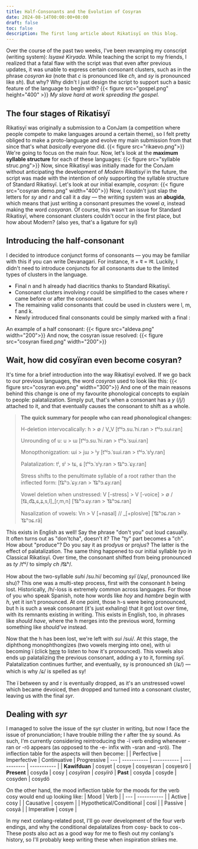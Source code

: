 ```yaml
---
title: Half-Consonants and the Evolution of Cosyran
date: 2024-08-14T00:00:00+08:00
draft: false
toc: false
description: The first long article about Rikatisyï on this blog.
---
```

Over the course of the past two weeks, I've been revamping my conscript (writing system): *Isyaxé Kiryada*. While teaching the script to my friends, I realized that a fatal flaw with the script was that even after previous updates, it was unable to express certain consonant clusters, such as in the phrase *cosyran ka* (note that *c* is pronounced like *ch*, and *sy* is pronounced like *sh*). But why?
Why didn't I just design the script to support such a basic feature of the language to begin with?
{{< figure src="gospel.png" height="400" >}}
*My slave hard at work spreading the gospel.*

## The four stages of Rikatisyï
Rikatisyï was originally a submission to a ConJam (a competition where people compete to make languages around a certain theme), so I felt pretty obliged to make a proto-language and evolve my main submission from that since that's what *basically* everyone did.
{{< figure src="rikaevo.png">}}
We're going to focus on the main four. Now, let's look at the **maximum syllable structure** for each of these languages:
{{< figure src="syllable struc.png">}}
Now, since Rikatisyï was initially made for the ConJam without 
anticipating the development of *Modern Rikatisyï* in the future, the script was made with the intention of only supporting the syllable structure of Standard Rikatisyï. Let's look at our initial example, *cosyran*:
{{< figure src="cosyran demo.png" width="400">}}
Now, I couldn't just slap the letters for *sy* and *r* and call it a day — the writing system was an **abugida**, which means that just writing a consonant presumes the vowel *a*, instead making the word *cosyaran*. Of course, this wasn't an issue for Standard Rikatisyï, where consonant clusters couldn't occur in the first place, but how about Modern? (also yes, that's a ligature for syï)

## Introducing the half-consonant
I decided to introduce conjunct forms of consonants — you may be familiar with this if you can write Devanagari. For instance, त + व = त्व. Luckily, I didn't need to introduce conjuncts for all consonants due to the limited types of clusters in the language.
- Final n and h already had diacritics thanks to Standard Rikatisyï.
- Consonant clusters involving *r* could be simplified to the cases where r came before or after the consonant.
- The remaining valid consonants that could be used in clusters were l, m, f and k.
- Newly introduced final consonants could be simply marked with a final :

An example of a half consonant:
{{< figure src="aldeva.png" width="200">}}
And now, the cosyran issue resolved:
{{< figure src="cosyran fixed.png" width="200">}}
## Wait, how did cosyïran even become cosyran?
It's time for a brief introduction into the way Rikatisyï evolved. If we go back to our previous languages, the word *cosyran* used to look like this:
{{< figure src="cosyran evo.png" width="300">}}
And one of the main reasons behind this change is one of my favourite phonological concepts to explain to people: palatalization. Simply put, that's when a consonant has a *y* (/j/) attached to it, and that eventually causes the consonant to shift as a whole.

> **The quick summary for people who can read phonological changes:**
>
> H-deletion intervocalically: h > ∅ / V_V [tʰʲɔ.su.ˈhi.ran > tʰʲɔ.sui.ran]
>
> Unrounding of u: u > ɯ [tʰʲɔ.su.ˈhi.ran > tʰʲɔ.ˈsɯi.ran]
>
> Monopthonigzation: ɯi > jɯ > ʲy [tʰʲɔ.ˈsɯi.ran > tʰʲɔ.ˈsʲy.ran]
>
> Palatalization: tʲ, sʲ > tɕ, ɕ [tʰʲɔ.ˈsʲy.ran > t͡ɕʰɔ.ˈɕy.ran]
>
> Stress shifts to the penultimate syllable of a root rather than the inflected form: [t͡ɕʰɔ.ˈɕy.ran > ˈt͡ɕʰɔ.ɕy.ran]
>
> Vowel deletion when unstressed: V [-stress] > V [-voice] > ∅ / [t͡ɕ,d͡ʑ,ɕ,ʑ,s,l]_[r,m,n] [ˈt͡ɕʰɔ.ɕy.ran > ˈt͡ɕʰɔɕ.ran]
>
> Nasalization of vowels: Vn > V [+nasal] // _[+plosive] [ˈt͡ɕʰɔɕ.ran > ˈt͡ɕʰɔɕ.rã]

This exists in English as well! Say the phrase "don't you" out loud casually. It often turns out as "don'tcha", doesn't it? The "ty" part becomes a "ch". How about "produce"? Do you say it as pro*dyus* or pro*jus*? The latter is the effect of palatalization. The same thing happened to our initial syllable *tyo* in Classical Rikatisyï. Over time, the consonant shifted from being pronounced as *ty* /tʰʲ/ to simply *ch* /t͡ɕʰ/.

How about the two-syllable *suhi* /su.hi/ becoming *syï* (/ɕy/, pronounced like shu)? This one was a multi-step process, first with the consonant *h* being lost. Historically, /h/-loss is extremely common across languages. For those of you who speak Spanish, note how words like *hoy* and *hambre* begin with *h*, yet it isn't pronounced. At one point, those h-s were being pronounced, but h is such a weak consonant (it's just exhaling) that it got lost over time, with its remnants existing in writing. This exists in English, too, in phrases like *should have*, where the h merges into the previous word, forming something like *should've* instead.

Now that the h has been lost, we're left with *sui* /sui/. At this stage, the diphthong monophthongizes (two vowels merging into one), with ui becoming ï (click [here](https://upload.wikimedia.org/wikipedia/commons/e/ea/Close_front_rounded_vowel.ogg) to listen to how it's pronounced). This vowels also ends up palatalizing the previous consonant, adding a y to it, forming *syï*. Palatalization continues further, and eventually, sy is pronounced *sh* (/ɕ/) — which is why /ɕ/ is spelled as sy!

The ï between sy and r is eventually dropped, as it's an 
unstressed vowel which became devoiced, then dropped and turned 
into a consonant cluster, leaving us with the final *syr*.

## Dealing with *syr*
I managed to solve the issue of the syr cluster in writing, but now I face the issue of pronunciation; I have trouble *trilling* the r after the sy sound. As such, I'm currently considering reintroducing the -ï verb ending whenever -ran or -rö appears (as opposed to the -e- infix with -sran and -srö). The inflection table for the aspects will then become:
|  | Perfective | Imperfective | Continuative | Progressive
| --- | ----------- | ----------- | ----------- | ----------- |
| **Kawifduan** | cosyet | cosye | cosyesran | cosyesrö
| **Present** | cosyda | cosy | *cosyïran* | *cosyïrö*
| **Past** | cosyda | cosyde | cosyden | cosydö

On the other hand, the mood inflection table for the moods for the verb cosy would end up looking like:
| Mood | Verb |
| --- | ----------- |
| Active | cosy |
| Causative | cosyem |
| Hypothetical/Conditional | cosï |
| Passive | cosyá |
| Imperative | cosye |

In my next conlang-related post, I'll go over development of the four verb endings, and why the conditional depalatalizes from cosy- back to cos-. These posts also act as a good way for me to flesh out my conlang's history, so I'll probably keep writing these when inspiration strikes me.